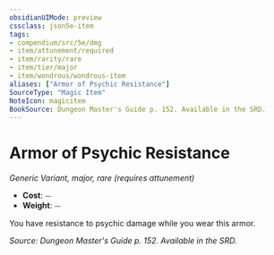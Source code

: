 ```yaml
---
obsidianUIMode: preview
cssclass: json5e-item
tags:
- compendium/src/5e/dmg
- item/attunement/required
- item/rarity/rare
- item/tier/major
- item/wondrous/wondrous-item
aliases: ["Armor of Psychic Resistance"]
SourceType: "Magic Item"
NoteIcon: magicitem
BookSource: Dungeon Master's Guide p. 152. Available in the SRD.
---
```

# Armor of Psychic Resistance
*Generic Variant, major, rare (requires attunement)*  

- **Cost**: ⏤
- **Weight**: ⏤

You have resistance to psychic damage while you wear this armor.

*Source: Dungeon Master's Guide p. 152. Available in the SRD.*